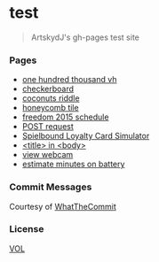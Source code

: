 # test

> ArtskydJ's gh-pages test site

### Pages

- [one hundred thousand vh](https://artskydj.github.io/test/1k.html)
- [checkerboard](https://artskydj.github.io/test/checkerboard.html)
- [coconuts riddle](https://artskydj.github.io/test/coconuts.html)
- [honeycomb tile](https://artskydj.github.io/test/honeycomb.html)
- [freedom 2015 schedule](https://artskydj.github.io/test/freedom-2015-schedule.html)
- [POST request](https://artskydj.github.io/test/post.html)
- [Spielbound Loyalty Card Simulator](https://artskydj.github.io/test/spielbound-loyalty.html)
- [&lt;title&gt; in &lt;body&gt;](https://artskydj.github.io/test/post.html)
- [view webcam](https://artskydj.github.io/test/webcam.html)
- [estimate minutes on battery](https://artskydj.github.io/test/estimate-minutes.html)

### Commit Messages

Courtesy of [WhatTheCommit](http://whatthecommit.com/)

### License

[VOL](http://veryopenlicense.com/)
